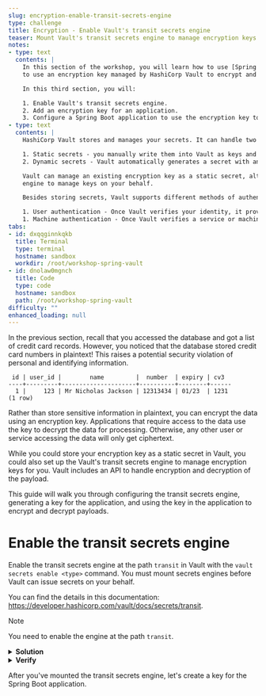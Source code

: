 ```yaml
---
slug: encryption-enable-transit-secrets-engine
type: challenge
title: Encryption - Enable Vault's transit secrets engine
teaser: Mount Vault's transit secrets engine to manage encryption keys for the application.
notes:
- type: text
  contents: |
    In this section of the workshop, you will learn how to use [Spring Vault](https://spring.io/projects/spring-vault)
    to use an encryption key managed by HashiCorp Vault to encrypt and decrypt data in your database.

    In this third section, you will:

    1. Enable Vault's transit secrets engine.
    2. Add an encryption key for an application.
    3. Configure a Spring Boot application to use the encryption key to encrypt and decrypt data in a database.
- type: text
  contents: |
    HashiCorp Vault stores and manages your secrets. It can handle two main types of secrets:

    1. Static secrets - you manually write them into Vault as keys and values and handle their rotation.
    2. Dynamic secrets - Vault automatically generates a secret with an expiration date. When the secret expires, Vault deletes it.

    Vault can manage an existing encryption key as a static secret, although it has the transit secrets
    engine to manage keys on your behalf.

    Besides storing secrets, Vault supports different methods of authentication.

    1. User authentication - Once Vault verifies your identity, it provides a token for future requests.
    1. Machine authentication - Once Vault verifies a service or machine identity, it provides a token for future requests.
tabs:
- id: dxqqginnkqkb
  title: Terminal
  type: terminal
  hostname: sandbox
  workdir: /root/workshop-spring-vault
- id: dnolaw0mgnch
  title: Code
  type: code
  hostname: sandbox
  path: /root/workshop-spring-vault
difficulty: ""
enhanced_loading: null
---
```


In the previous section, recall that you accessed the database and got a list of credit card records.
However, you noticed that the database stored credit card numbers in plaintext! This raises a potential security
violation of personal and identifying information.

```shell,nocopy
 id | user_id |        name         |  number  | expiry | cv3
----+---------+---------------------+----------+--------+------
  1 |     123 | Mr Nicholas Jackson | 12313434 | 01/23  | 1231
(1 row)
```

Rather than store sensitive information in plaintext, you can encrypt the data using an encryption key.
Applications that require access to the data use the key to decrypt the data for processing. Otherwise,
any other user or service accessing the data will only get ciphertext.

While you could store your encryption key as a static secret in Vault, you could also set up the
Vault's transit secrets engine to manage encryption keys for you. Vault includes an API to handle
encryption and decryption of the payload.

This guide will walk you through configuring the transit secrets engine, generating a key
for the application, and using the key in the application to encrypt and decrypt payloads.

Enable the transit secrets engine
===

Enable the transit secrets engine at the path `transit` in Vault
with the `vault secrets enable <type>` command.
You must mount secrets engines before Vault can issue secrets on your behalf.

You can find the details in this documentation: https://developer.hashicorp.com/vault/docs/secrets/transit.

> [!NOTE]
> You need to enable the engine at the path `transit`.

<details>
<summary><b>Solution</b></summary>
Run the following command in the <b>Terminal</b> tab.

```shell
vault secrets enable transit
```
</details>

<details>
<summary><b>Verify</b></summary>
After mounting the secrets engine, verify that you've created the secrets engine using the following:

```shell
vault secrets list
```
</details>

After you've mounted the transit secrets engine, let's create a key for the Spring Boot application.